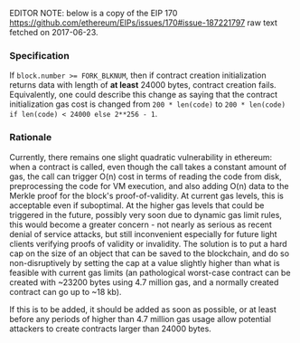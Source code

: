 EDITOR NOTE: below is a copy of the EIP 170 https://github.com/ethereum/EIPs/issues/170#issue-187221797 raw text fetched on 2017-06-23.

### Specification

If `block.number >= FORK_BLKNUM`, then if contract creation initialization returns data with length of **at least** 24000 bytes, contract creation fails. Equivalently, one could describe this change as saying that the contract initialization gas cost is changed from `200 * len(code)` to `200 * len(code) if len(code) < 24000 else 2**256 - 1`.

### Rationale

Currently, there remains one slight quadratic vulnerability in ethereum: when a contract is called, even though the call takes a constant amount of gas, the call can trigger O(n) cost in terms of reading the code from disk, preprocessing the code for VM execution, and also adding O(n) data to the Merkle proof for the block's proof-of-validity. At current gas levels, this is acceptable even if suboptimal. At the higher gas levels that could be triggered in the future, possibly very soon due to dynamic gas limit rules, this would become a greater concern - not nearly as serious as recent denial of service attacks, but still inconvenient especially for future light clients verifying proofs of validity or invalidity. The solution is to put a hard cap on the size of an object that can be saved to the blockchain, and do so non-disruptively by setting the cap at a value slightly higher than what is feasible with current gas limits (an pathological worst-case contract can be created with ~23200 bytes using 4.7 million gas, and a normally created contract can go up to ~18 kb).

If this is to be added, it should be added as soon as possible, or at least before any periods of higher than 4.7 million gas usage allow potential attackers to create contracts larger than 24000 bytes.
